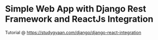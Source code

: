 # Simple Web App with Django Rest Framework and ReactJs Integration

Tutorial @ https://studygyaan.com/django/django-react-integration
